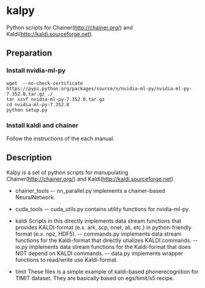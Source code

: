 # kalpy

Python scripts for Chainer(<http://chainer.org/>) and Kaldi(<http://kaldi.sourceforge.net>).

## Preparation

### Install nvidia-ml-py
```
wget  --no-check-certificate https://pypi.python.org/packages/source/n/nvidia-ml-py/nvidia-ml-py-7.352.0.tar.gz ./
tar xzvf nvidia-ml-py-7.352.0.tar.gz
cd nvidia-ml-py-7.352.0
python setup.py
```

### Install kaldi and chainer
Follow the instructions of the each manual.

## Description
Kalpy is a set of python scripts for manupulating Chainer(<http://chainer.org/>) and Kaldi(<http://kaldi.sourceforge.net>).

- chainer_tools
-- nn_parallel.py implements a chainer-based NeuralNetwork.

- cuda_tools
-- cuda_utils.py contains utility functions for nvidia-ml-py.

- kaldi
Scripts in this directly implements data stream functions that provides KALDI-format (e.x. ark, scp, nnet, ali, etc.) in python-friendly format (e.x. npz, HDF5).
-- commands.py implements data stream functions for the Kaldi-format that directly utializes KALDI commands.
-- io.py implements data stream functions for the Kaldi-format that does NOT depend on KALDI commands.
-- data.py implements wrapper functions to read/write use Kaldi-format.

- timit
These files is a simple example of kaldi-based phonerecognition for TIMIT dataset.
They are basically based on egs/timit/s5 recipe.

